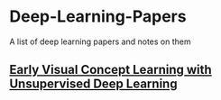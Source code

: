 # Deep-Learning-Papers
A list of deep learning papers and notes on them


## [Early Visual Concept Learning with Unsupervised Deep Learning](http://arxiv.org/pdf/1606.05579v1.pdf)

